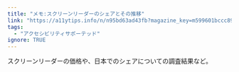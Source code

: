 ```yaml
---
title: "メモ:スクリーンリーダーのシェアとその推移"
link: "https://a11ytips.info/n/n95bd63ad43fb?magazine_key=m599601bccc89"
tags:
  - "アクセシビリティサポーテッド"
ignore: TRUE
---
```


スクリーンリーダーの価格や、日本でのシェアについての調査結果など。

